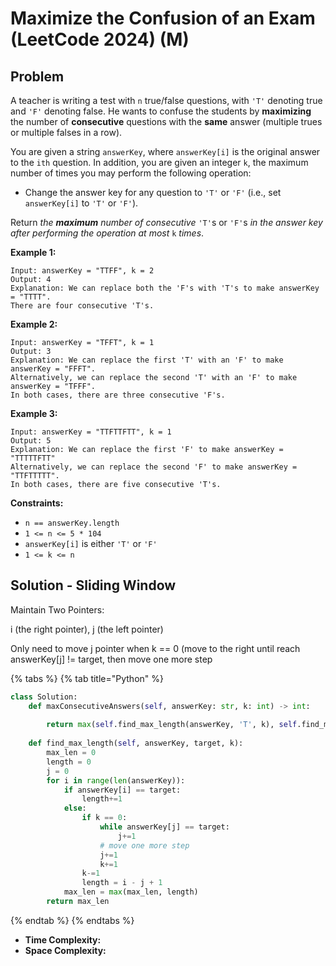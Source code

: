 # Maximize the Confusion of an Exam \(LeetCode 2024\) \(M\)

## Problem

A teacher is writing a test with `n` true/false questions, with `'T'` denoting true and `'F'` denoting false. He wants to confuse the students by **maximizing** the number of **consecutive** questions with the **same** answer \(multiple trues or multiple falses in a row\).

You are given a string `answerKey`, where `answerKey[i]` is the original answer to the `ith` question. In addition, you are given an integer `k`, the maximum number of times you may perform the following operation:

* Change the answer key for any question to `'T'` or `'F'` \(i.e., set `answerKey[i]` to `'T'` or `'F'`\).

Return _the **maximum** number of consecutive_ `'T'`s or `'F'`s _in the answer key after performing the operation at most_ `k` _times_.

**Example 1:**

```text
Input: answerKey = "TTFF", k = 2
Output: 4
Explanation: We can replace both the 'F's with 'T's to make answerKey = "TTTT".
There are four consecutive 'T's.
```

**Example 2:**

```text
Input: answerKey = "TFFT", k = 1
Output: 3
Explanation: We can replace the first 'T' with an 'F' to make answerKey = "FFFT".
Alternatively, we can replace the second 'T' with an 'F' to make answerKey = "TFFF".
In both cases, there are three consecutive 'F's.
```

**Example 3:**

```text
Input: answerKey = "TTFTTFTT", k = 1
Output: 5
Explanation: We can replace the first 'F' to make answerKey = "TTTTTFTT"
Alternatively, we can replace the second 'F' to make answerKey = "TTFTTTTT". 
In both cases, there are five consecutive 'T's.
```

**Constraints:**

* `n == answerKey.length`
* `1 <= n <= 5 * 104`
* `answerKey[i]` is either `'T'` or `'F'`
* `1 <= k <= n`

## Solution - Sliding Window

Maintain Two Pointers:

i \(the right pointer\), j \(the left pointer\)

Only need to move j pointer when k == 0 \(move to the right until reach answerKey\[j\] != target, then move one more step

{% tabs %}
{% tab title="Python" %}
```python
class Solution:
    def maxConsecutiveAnswers(self, answerKey: str, k: int) -> int:
        
        return max(self.find_max_length(answerKey, 'T', k), self.find_max_length(answerKey, 'F', k))
    
    def find_max_length(self, answerKey, target, k):
        max_len = 0
        length = 0
        j = 0
        for i in range(len(answerKey)):
            if answerKey[i] == target:
                length+=1
            else:
                if k == 0:
                    while answerKey[j] == target:
                        j+=1
                    # move one more step
                    j+=1
                    k+=1
                k-=1
                length = i - j + 1
            max_len = max(max_len, length)
        return max_len          
```
{% endtab %}
{% endtabs %}

* **Time Complexity:** 
* **Space Complexity:**

